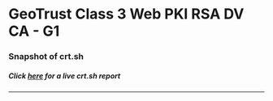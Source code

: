 # GeoTrust Class 3 Web PKI RSA DV CA - G1
### Snapshot of crt.sh
##### Click [here](https://crt.sh/?q=3BFD23AE50483D76589980B76727CB96510ABC709C917C4C3A430D7A43D11458) for a live crt.sh report

---
